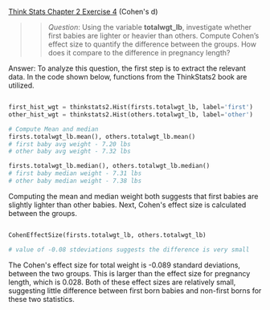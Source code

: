 [Think Stats Chapter 2 Exercise 4](http://greenteapress.com/thinkstats2/html/thinkstats2003.html#toc24) (Cohen's d)

>> *Question*: Using the variable **totalwgt_lb**, investigate whether first babies are lighter or heavier than others.
Compute Cohen’s effect size to quantify the difference between the groups. How does it compare to the difference in pregnancy length?

Answer: To analyze this question, the first step is to extract the relevant data. In the code shown below, functions from the ThinkStats2 book are utilized.

```python

first_hist_wgt = thinkstats2.Hist(firsts.totalwgt_lb, label='first')
other_hist_wgt = thinkstats2.Hist(others.totalwgt_lb, label='other')

# Compute Mean and median
firsts.totalwgt_lb.mean(), others.totalwgt_lb.mean()
# first baby avg weight - 7.20 lbs
# other baby avg weight - 7.32 lbs

firsts.totalwgt_lb.median(), others.totalwgt_lb.median()
# first baby median weight - 7.31 lbs
# other baby median weight - 7.38 lbs
```

Computing the mean and median weight both suggests that first babies are slightly lighter than other babies. Next, Cohen's effect size is calculated between the groups.

```python

CohenEffectSize(firsts.totalwgt_lb, others.totalwgt_lb)

# value of -0.08 stdeviations suggests the difference is very small

```
The Cohen's effect size for total weight is -0.089 standard deviations, between the two groups. This is larger than the effect size for pregnancy length, which is 0.028. Both of these effect sizes are relatively small, suggesting little difference between first born babies and non-first borns for these two statistics.
